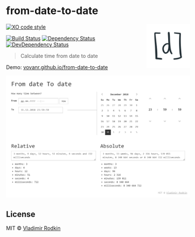 # from-date-to-date

<img align="right" width="120" height="120"
     src="./logo.svg" alt="From Date to Date logo">

[![XO code style][codestyle-image]][codestyle-url]

[![Build Status][travis-image]][travis-url]
[![Dependency Status][depstat-image]][depstat-url]
[![DevDependency Status][depstat-dev-image]][depstat-dev-url]

> Calculate time from date to date

Demo: [vovanr.github.io/from-date-to-date][demo]

![](preview.png)

## License
MIT © [Vladimir Rodkin](https://github.com/VovanR)

[demo]: https://vovanr.github.io/from-date-to-date

[codestyle-url]: https://github.com/xojs/xo
[codestyle-image]: https://img.shields.io/badge/code_style-XO-5ed9c7.svg?style=flat-square

[travis-url]: https://travis-ci.org/VovanR/from-date-to-date
[travis-image]: https://img.shields.io/travis/VovanR/from-date-to-date.svg?style=flat-square

[depstat-url]: https://david-dm.org/VovanR/from-date-to-date
[depstat-image]: https://david-dm.org/VovanR/from-date-to-date.svg?style=flat-square

[depstat-dev-url]: https://david-dm.org/VovanR/from-date-to-date
[depstat-dev-image]: https://david-dm.org/VovanR/from-date-to-date/dev-status.svg?style=flat-square
